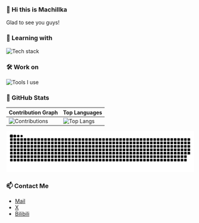 <!--### Hi there 👋


**Machillka/Machillka** is a ✨ _special_ ✨ repository because its `README.md` (this file) appears on your GitHub profile.

Here are some ideas to get you started:

- 🔭 I’m currently working on ...
- 🌱 I’m currently learning ...
- 👯 I’m looking to collaborate on ...
- 🤔 I’m looking for help with ...
- 💬 Ask me about ...
- 📫 How to reach me: ...
- 😄 Pronouns: ...
- ⚡ Fun fact: ...
-->

### 👋 Hi this is Machillka

Glad to see you guys!


### 🌱 Learning with

![Tech stack](https://skillicons.dev/icons?i=python,cs,rust,go)

### 🛠 Work on

![Tools I use](https://skillicons.dev/icons?i=vscode,github,unity,arch,pytorch,unreal,ae)


### 🚀 GitHub Stats

| Contribution Graph                                                                                     | Top Languages                                                            |
| -------------------------------------------------------------------------------------------------------| ------------------------------------------------------------------------- |
| ![Contributions](https://github-readme-stats.vercel.app/api?username=Machillka&show_icons=true&theme=dark) | ![Top Langs](https://github-readme-stats.vercel.app/api/top-langs/?username=Machillka&layout=compact&theme=dark) |

<picture>
  <source media="(prefers-color-scheme: dark)" srcset="./assets/contribution-snake-dark.svg" />
  <source media="(prefers-color-scheme: light)" srcset="./assets/contribution-snake.svg" />
  <img alt="github-snake" src="./assets/contribution-snake.svg" />
</picture>

### 📫 Contact Me

- [Mail](mailto:machillka2007@gmail.com)
- [X](https://x.com/machillka)
- [Bilibili](https://space.bilibili.com/611004244)

<!-- ### Support me -->
<!--
[![Wechat](https://img.shields.io/badge/微信支付-Machillka-green)](assets/payment/wechatpay.png)
[![Alipay](https://img.shields.io/badge/支付宝-Machillka-blue)](assets/payment/alipay.jpg)
-->


